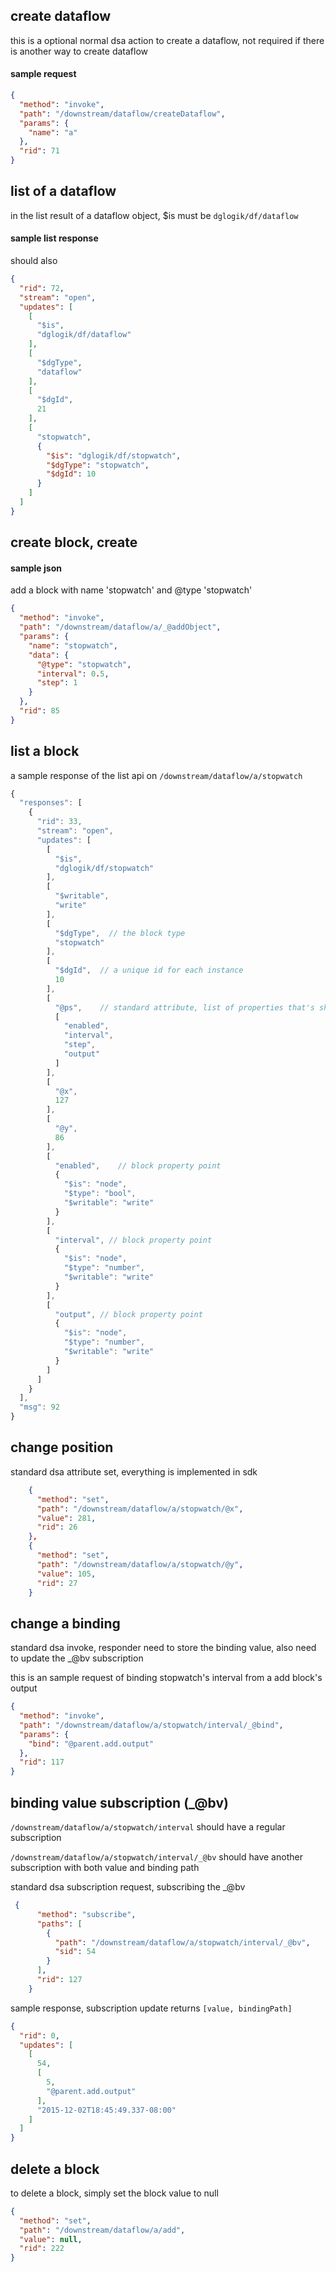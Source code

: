 ## create dataflow 

this is a optional normal dsa action to create a dataflow, not required if there is another way to create dataflow

#### sample request
```json
{
  "method": "invoke",
  "path": "/downstream/dataflow/createDataflow",
  "params": {
    "name": "a"
  },
  "rid": 71
}
```

## list of a dataflow

in the list result of a dataflow object, $is must be `dglogik/df/dataflow`

#### sample list response
should also 
```json
{
  "rid": 72,
  "stream": "open",
  "updates": [
    [
      "$is",
      "dglogik/df/dataflow"
    ],
    [
      "$dgType",
      "dataflow"
    ],
    [
      "$dgId",
      21
    ],
    [
      "stopwatch",
      {
        "$is": "dglogik/df/stopwatch",
        "$dgType": "stopwatch",
        "$dgId": 10
      }
    ]
  ]
}
```

## create block, create 

#### sample json
add a block with name 'stopwatch' and @type 'stopwatch'
``` json
{
  "method": "invoke",
  "path": "/downstream/dataflow/a/_@addObject",
  "params": {
    "name": "stopwatch",
    "data": {
      "@type": "stopwatch",
      "interval": 0.5,
      "step": 1
    }
  },
  "rid": 85
}
```


## list a block

a sample response of the list api on `/downstream/dataflow/a/stopwatch`
```javascript
{
  "responses": [
    {
      "rid": 33,
      "stream": "open",
      "updates": [
        [
          "$is",
          "dglogik/df/stopwatch"
        ],
        [
          "$writable",
          "write"
        ],
        [
          "$dgType",  // the block type
          "stopwatch"
        ],
        [
          "$dgId",  // a unique id for each instance
          10
        ],
        [
          "@ps",    // standard attribute, list of properties that's shown in the block UI
          [
            "enabled",
            "interval",
            "step",
            "output"
          ]
        ],
        [
          "@x",
          127
        ],
        [
          "@y",
          86
        ],
        [
          "enabled",    // block property point
          {
            "$is": "node",
            "$type": "bool",
            "$writable": "write"
          }
        ],
        [
          "interval", // block property point
          {
            "$is": "node",
            "$type": "number",
            "$writable": "write"
          }
        ],
        [
          "output", // block property point
          {
            "$is": "node",
            "$type": "number",
            "$writable": "write"
          }
        ]
      ]
    }
  ],
  "msg": 92
}
```


## change position
standard dsa attribute set, everything is implemented in sdk
```json
    {
      "method": "set",
      "path": "/downstream/dataflow/a/stopwatch/@x",
      "value": 281,
      "rid": 26
    },
    {
      "method": "set",
      "path": "/downstream/dataflow/a/stopwatch/@y",
      "value": 105,
      "rid": 27
    }
```


## change a binding
standard dsa invoke, responder need to store the binding value, also need to update the _@bv subscription

this is an sample request of binding stopwatch's interval from a add block's output
```json
{
  "method": "invoke",
  "path": "/downstream/dataflow/a/stopwatch/interval/_@bind",
  "params": {
    "bind": "@parent.add.output"
  },
  "rid": 117
}
```

## binding value subscription (_@bv)
`/downstream/dataflow/a/stopwatch/interval` should have a regular subscription

`/downstream/dataflow/a/stopwatch/interval/_@bv` should have another subscription with both value and binding path

standard dsa subscription request, subscribing the _@bv
```json
 {
      "method": "subscribe",
      "paths": [
        {
          "path": "/downstream/dataflow/a/stopwatch/interval/_@bv",
          "sid": 54
        }
      ],
      "rid": 127
    }
```

sample response, subscription update returns `[value, bindingPath]`
```json
{
  "rid": 0,
  "updates": [
    [
      54,
      [
        5,
        "@parent.add.output"
      ],
      "2015-12-02T18:45:49.337-08:00"
    ]
  ]
}
```

## delete a block

to delete a block, simply set the block value to null

```json
{
  "method": "set",
  "path": "/downstream/dataflow/a/add",
  "value": null,
  "rid": 222
}
```